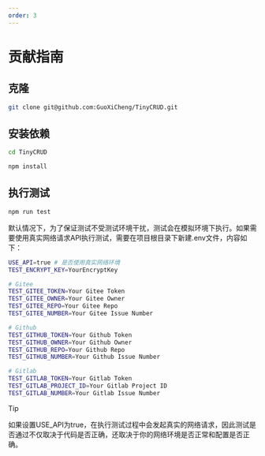 ```yaml
---
order: 3
---
```

# 贡献指南

## 克隆

```bash
git clone git@github.com:GuoXiCheng/TinyCRUD.git
```

## 安装依赖

```bash
cd TinyCRUD

npm install
```

## 执行测试

```bash
npm run test
```

默认情况下，为了保证测试不受测试环境干扰，测试会在模拟环境下执行。如果需要使用真实网络请求API执行测试，需要在项目根目录下新建.env文件，内容如下：

```bash
USE_API=true # 是否使用真实网络环境
TEST_ENCRYPT_KEY=YourEncryptKey

# Gitee
TEST_GITEE_TOKEN=Your Gitee Token
TEST_GITEE_OWNER=Your Gitee Owner
TEST_GITEE_REPO=Your Gitee Repo
TEST_GITEE_NUMBER=Your Gitee Issue Number

# Github
TEST_GITHUB_TOKEN=Your Github Token
TEST_GITHUB_OWNER=Your Github Owner
TEST_GITHUB_REPO=Your Github Repo
TEST_GITHUB_NUMBER=Your Github Issue Number

# Gitlab
TEST_GITLAB_TOKEN=Your Gitlab Token
TEST_GITLAB_PROJECT_ID=Your Gitlab Project ID
TEST_GITLAB_NUMBER=Your Gitlab Issue Number
```

> [!tip]
> 如果设置USE_API为true，在执行测试过程中会发起真实的网络请求，因此测试是否通过不仅取决于代码是否正确，还取决于你的网络环境是否正常和配置是否正确。